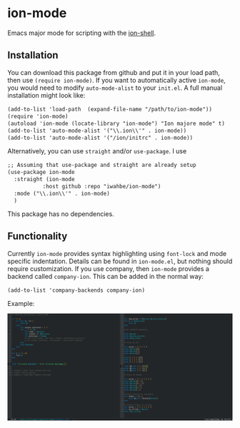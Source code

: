 # ion-mode
Emacs major mode for scripting with the [ion-shell](https://gitlab.redox-os.org/redox-os/ion). 


## Installation
You can download this package from github and put it in your load path, then use
`(require ion-mode)`. If you want to automatically active `ion-mode`, you would
need to modify `auto-mode-alist` to your `init.el`.  A full manual installation
might look like:

``` emacs-lisp
(add-to-list 'load-path  (expand-file-name "/path/to/ion-mode"))
(require 'ion-mode)
(autoload 'ion-mode (locate-library "ion-mode") "Ion majore mode" t)
(add-to-list 'auto-mode-alist '("\\.ion\\'" . ion-mode))
(add-to-list 'auto-mode-alist '("/ion/initrc" . ion-mode))
```

Alternatively, you can use `straight` and/or `use-package`. I use

``` emacs-lisp
;; Assuming that use-package and straight are already setup
(use-package ion-mode
  :straight (ion-mode
	       :host github :repo "iwahbe/ion-mode")
  :mode ("\\.ion\\'" . ion-mode)
  )
```

This package has no dependencies. 

## Functionality
Currently `ion-mode` provides syntax highlighting using `font-lock` and mode
specific indentation. Details can be found in `ion-mode.el`, but nothing should
require customization. If you use company, then `ion-mode` provides a backend
called `company-ion`. This can be added in the normal way:

``` emacs-lisp
(add-to-list 'company-backends company-ion)
```

Example:

![Fibonacci code example](ion-screenshot.jpg)

